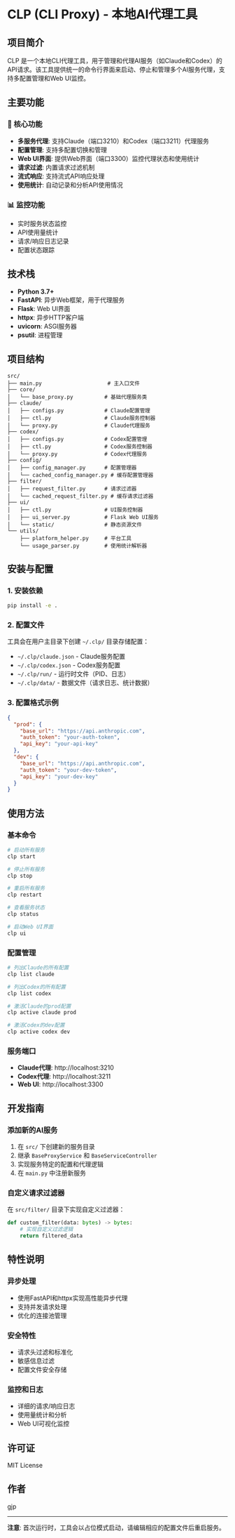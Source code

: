 # CLP (CLI Proxy) - 本地AI代理工具

## 项目简介

CLP 是一个本地CLI代理工具，用于管理和代理AI服务（如Claude和Codex）的API请求。该工具提供统一的命令行界面来启动、停止和管理多个AI服务代理，支持多配置管理和Web UI监控。

## 主要功能

### 🚀 核心功能
- **多服务代理**: 支持Claude（端口3210）和Codex（端口3211）代理服务
- **配置管理**: 支持多配置切换和管理
- **Web UI界面**: 提供Web界面（端口3300）监控代理状态和使用统计
- **请求过滤**: 内置请求过滤机制
- **流式响应**: 支持流式API响应处理
- **使用统计**: 自动记录和分析API使用情况

### 📊 监控功能
- 实时服务状态监控
- API使用量统计
- 请求/响应日志记录
- 配置状态跟踪

## 技术栈

- **Python 3.7+**
- **FastAPI**: 异步Web框架，用于代理服务
- **Flask**: Web UI界面
- **httpx**: 异步HTTP客户端
- **uvicorn**: ASGI服务器
- **psutil**: 进程管理

## 项目结构

```
src/
├── main.py                     # 主入口文件
├── core/
│   └── base_proxy.py          # 基础代理服务类
├── claude/
│   ├── configs.py             # Claude配置管理
│   ├── ctl.py                 # Claude服务控制器
│   └── proxy.py               # Claude代理服务
├── codex/
│   ├── configs.py             # Codex配置管理
│   ├── ctl.py                 # Codex服务控制器
│   └── proxy.py               # Codex代理服务
├── config/
│   ├── config_manager.py      # 配置管理器
│   └── cached_config_manager.py # 缓存配置管理器
├── filter/
│   ├── request_filter.py      # 请求过滤器
│   └── cached_request_filter.py # 缓存请求过滤器
├── ui/
│   ├── ctl.py                 # UI服务控制器
│   ├── ui_server.py           # Flask Web UI服务
│   └── static/                # 静态资源文件
└── utils/
    ├── platform_helper.py     # 平台工具
    └── usage_parser.py        # 使用统计解析器
```

## 安装与配置

### 1. 安装依赖

```bash
pip install -e .
```

### 2. 配置文件

工具会在用户主目录下创建 `~/.clp/` 目录存储配置：

- `~/.clp/claude.json` - Claude服务配置
- `~/.clp/codex.json` - Codex服务配置
- `~/.clp/run/` - 运行时文件（PID、日志）
- `~/.clp/data/` - 数据文件（请求日志、统计数据）

### 3. 配置格式示例

```json
{
  "prod": {
    "base_url": "https://api.anthropic.com",
    "auth_token": "your-auth-token",
    "api_key": "your-api-key"
  },
  "dev": {
    "base_url": "https://api.anthropic.com",
    "auth_token": "your-dev-token",
    "api_key": "your-dev-key"
  }
}
```

## 使用方法

### 基本命令

```bash
# 启动所有服务
clp start

# 停止所有服务
clp stop

# 重启所有服务
clp restart

# 查看服务状态
clp status

# 启动Web UI界面
clp ui
```

### 配置管理

```bash
# 列出Claude的所有配置
clp list claude

# 列出Codex的所有配置
clp list codex

# 激活Claude的prod配置
clp active claude prod

# 激活Codex的dev配置
clp active codex dev
```

### 服务端口

- **Claude代理**: http://localhost:3210
- **Codex代理**: http://localhost:3211
- **Web UI**: http://localhost:3300

## 开发指南

### 添加新的AI服务

1. 在 `src/` 下创建新的服务目录
2. 继承 `BaseProxyService` 和 `BaseServiceController`
3. 实现服务特定的配置和代理逻辑
4. 在 `main.py` 中注册新服务

### 自定义请求过滤器

在 `src/filter/` 目录下实现自定义过滤器：

```python
def custom_filter(data: bytes) -> bytes:
    # 实现自定义过滤逻辑
    return filtered_data
```

## 特性说明

### 异步处理
- 使用FastAPI和httpx实现高性能异步代理
- 支持并发请求处理
- 优化的连接池管理

### 安全特性
- 请求头过滤和标准化
- 敏感信息过滤
- 配置文件安全存储

### 监控和日志
- 详细的请求/响应日志
- 使用量统计和分析
- Web UI可视化监控

## 许可证

MIT License

## 作者

gjp

---

**注意**: 首次运行时，工具会以占位模式启动，请编辑相应的配置文件后重启服务。